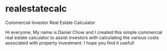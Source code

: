 # realestatecalc

Commercial Investor Real Estate Calculator

Hi everyone,
My name is Daniel Chow and I created this simple commercial real estate calculator to assist investors with calculating the various costs associated with property investment. I hope you find it useful!
